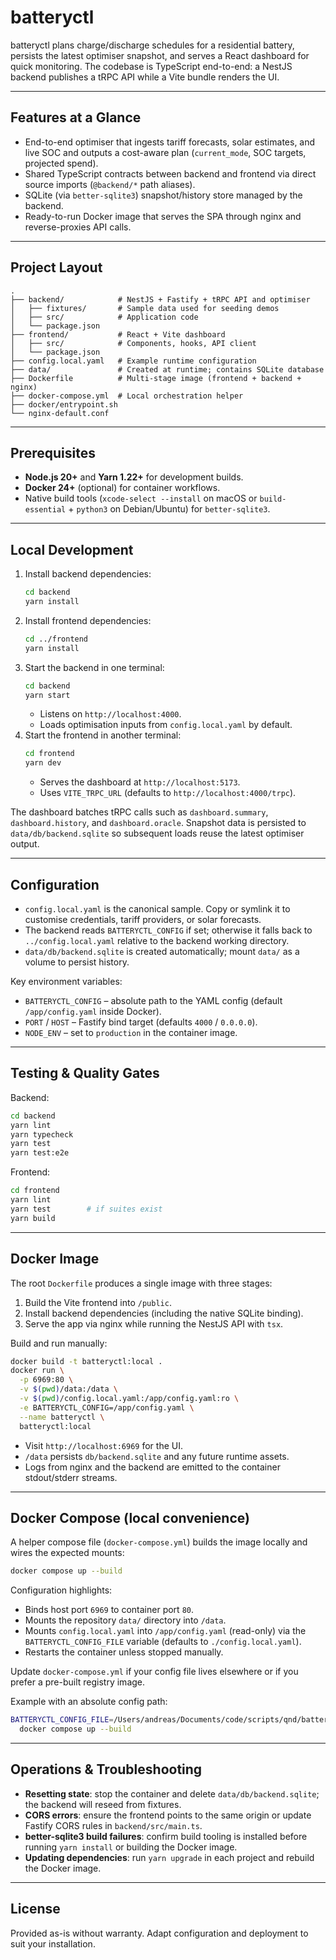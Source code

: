# batteryctl

batteryctl plans charge/discharge schedules for a residential battery, persists the latest optimiser snapshot, and serves a React dashboard for quick monitoring. The codebase is TypeScript end-to-end: a NestJS backend publishes a tRPC API while a Vite bundle renders the UI.

---

## Features at a Glance
- End-to-end optimiser that ingests tariff forecasts, solar estimates, and live SOC and outputs a cost-aware plan (`current_mode`, SOC targets, projected spend).
- Shared TypeScript contracts between backend and frontend via direct source imports (`@backend/*` path aliases).
- SQLite (via `better-sqlite3`) snapshot/history store managed by the backend.
- Ready-to-run Docker image that serves the SPA through nginx and reverse-proxies API calls.

---

## Project Layout
```
.
├── backend/            # NestJS + Fastify + tRPC API and optimiser
│   ├── fixtures/       # Sample data used for seeding demos
│   ├── src/            # Application code
│   └── package.json
├── frontend/           # React + Vite dashboard
│   ├── src/            # Components, hooks, API client
│   └── package.json
├── config.local.yaml   # Example runtime configuration
├── data/               # Created at runtime; contains SQLite database
├── Dockerfile          # Multi-stage image (frontend + backend + nginx)
├── docker-compose.yml  # Local orchestration helper
├── docker/entrypoint.sh
└── nginx-default.conf
```

---

## Prerequisites
- **Node.js 20+** and **Yarn 1.22+** for development builds.
- **Docker 24+** (optional) for container workflows.
- Native build tools (`xcode-select --install` on macOS or `build-essential` + `python3` on Debian/Ubuntu) for `better-sqlite3`.

---

## Local Development
1. Install backend dependencies:
   ```bash
   cd backend
   yarn install
   ```
2. Install frontend dependencies:
   ```bash
   cd ../frontend
   yarn install
   ```
3. Start the backend in one terminal:
   ```bash
   cd backend
   yarn start
   ```
   - Listens on `http://localhost:4000`.
   - Loads optimisation inputs from `config.local.yaml` by default.
4. Start the frontend in another terminal:
   ```bash
   cd frontend
   yarn dev
   ```
   - Serves the dashboard at `http://localhost:5173`.
   - Uses `VITE_TRPC_URL` (defaults to `http://localhost:4000/trpc`).

The dashboard batches tRPC calls such as `dashboard.summary`, `dashboard.history`, and `dashboard.oracle`. Snapshot data is persisted to `data/db/backend.sqlite` so subsequent loads reuse the latest optimiser output.

---

## Configuration
- `config.local.yaml` is the canonical sample. Copy or symlink it to customise credentials, tariff providers, or solar forecasts.
- The backend reads `BATTERYCTL_CONFIG` if set; otherwise it falls back to `../config.local.yaml` relative to the backend working directory.
- `data/db/backend.sqlite` is created automatically; mount `data/` as a volume to persist history.

Key environment variables:
- `BATTERYCTL_CONFIG` – absolute path to the YAML config (default `/app/config.yaml` inside Docker).
- `PORT` / `HOST` – Fastify bind target (defaults `4000` / `0.0.0.0`).
- `NODE_ENV` – set to `production` in the container image.

---

## Testing & Quality Gates
Backend:
```bash
cd backend
yarn lint
yarn typecheck
yarn test
yarn test:e2e
```

Frontend:
```bash
cd frontend
yarn lint
yarn test        # if suites exist
yarn build
```

---

## Docker Image
The root `Dockerfile` produces a single image with three stages:
1. Build the Vite frontend into `/public`.
2. Install backend dependencies (including the native SQLite binding).
3. Serve the app via nginx while running the NestJS API with `tsx`.

Build and run manually:
```bash
docker build -t batteryctl:local .
docker run \
  -p 6969:80 \
  -v $(pwd)/data:/data \
  -v $(pwd)/config.local.yaml:/app/config.yaml:ro \
  -e BATTERYCTL_CONFIG=/app/config.yaml \
  --name batteryctl \
  batteryctl:local
```

- Visit `http://localhost:6969` for the UI.
- `/data` persists `db/backend.sqlite` and any future runtime assets.
- Logs from nginx and the backend are emitted to the container stdout/stderr streams.

---

## Docker Compose (local convenience)
A helper compose file (`docker-compose.yml`) builds the image locally and wires the expected mounts:
```bash
docker compose up --build
```
Configuration highlights:
- Binds host port `6969` to container port `80`.
- Mounts the repository `data/` directory into `/data`.
- Mounts `config.local.yaml` into `/app/config.yaml` (read-only) via the `BATTERYCTL_CONFIG_FILE` variable (defaults to `./config.local.yaml`).
- Restarts the container unless stopped manually.

Update `docker-compose.yml` if your config file lives elsewhere or if you prefer a pre-built registry image.

Example with an absolute config path:
```bash
BATTERYCTL_CONFIG_FILE=/Users/andreas/Documents/code/scripts/qnd/batteryctl/config.local.yaml \
  docker compose up --build
```

---

## Operations & Troubleshooting
- **Resetting state**: stop the container and delete `data/db/backend.sqlite`; the backend will reseed from fixtures.
- **CORS errors**: ensure the frontend points to the same origin or update Fastify CORS rules in `backend/src/main.ts`.
- **better-sqlite3 build failures**: confirm build tooling is installed before running `yarn install` or building the Docker image.
- **Updating dependencies**: run `yarn upgrade` in each project and rebuild the Docker image.

---

## License
Provided as-is without warranty. Adapt configuration and deployment to suit your installation.
